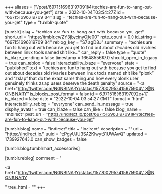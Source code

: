 +++
aliases = ["/post/697151696319709184/techies-are-fun-to-hang-out-with-because-you-get"]
date = 2022-10-04T03:54:27Z
id = "697151696319709184"
slug = "techies-are-fun-to-hang-out-with-because-you-get"
type = "tumblr-quote"

[tumblr]
slug = "techies-are-fun-to-hang-out-with-because-you-get"
short_url = "https://tmblr.co/ZY3jbycinyOjie00"
note_count = 0.0
id_string = "697151696319709184"
reblog_key = "S7IagD8J"
summary = "techies are fun to hang out with because you get to find out about decades old rivalries between linux tools named shit like..."
can_reply = false
type = "quote"
is_blaze_pending = false
timestamp = 1664855667.0
should_open_in_legacy = true
can_reblog = false
interactability_blaze = "everyone"
state = "published"
text = "techies are fun to hang out with because you get to find out about decades old rivalries between linux tools named shit like “plonk” and “zslap” that do the exact same thing and how every plonk user genuinely thinks zslap users deserve the death penalty"
source = "<a href=\"http://twitter.com/NONBlNARY/status/1577002953415675904\">@NONBlNARY</a>"
is_blocks_post_format = false
id = 6.971516963197092e+17
is_blazed = false
date = "2022-10-04 03:54:27 GMT"
format = "html"
interactability_reblog = "everyone"
can_send_in_message = true
display_avatar = true
can_blaze = false
can_like = false
blog_name = "indirect"
post_url = "https://indirect.io/post/697151696319709184/techies-are-fun-to-hang-out-with-because-you-get"

[tumblr.blog]
name = "indirect"
title = "indirect"
description = ""
url = "https://indirect.io/"
uuid = "t:PgyUJU3SA2Klwyt81UWAwQ"
updated = 1739927643.0
can_show_badges = false

[tumblr.blog.tumblrmart_accessories]

[tumblr.reblog]
comment = "<p><a href=\"http://twitter.com/NONBlNARY/status/1577002953415675904\">@NONBlNARY</a></p>"
tree_html = ""
+++
